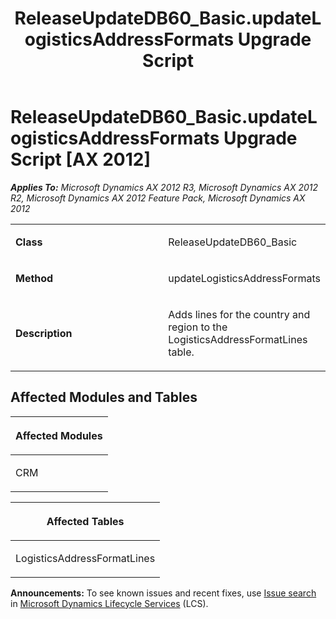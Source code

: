﻿---
title: ReleaseUpdateDB60_Basic.updateLogisticsAddressFormats Upgrade Script
TOCTitle: ReleaseUpdateDB60_Basic.updateLogisticsAddressFormats Upgrade Script
ms:assetid: fde8bbc1-6d95-4d19-6f32-dee1cab484f2
ms:mtpsurl: https://msdn.microsoft.com/en-us/library/JJ720180(v=AX.60)
ms:contentKeyID: 49712485
ms.date: 05/18/2015
mtps_version: v=AX.60
---

# ReleaseUpdateDB60\_Basic.updateLogisticsAddressFormats Upgrade Script [AX 2012]


_**Applies To:** Microsoft Dynamics AX 2012 R3, Microsoft Dynamics AX 2012 R2, Microsoft Dynamics AX 2012 Feature Pack, Microsoft Dynamics AX 2012_

<table>
<colgroup>
<col style="width: 50%" />
<col style="width: 50%" />
</colgroup>
<tbody>
<tr class="odd">
<td><p><strong>Class</strong></p></td>
<td><p>ReleaseUpdateDB60_Basic</p></td>
</tr>
<tr class="even">
<td><p><strong>Method</strong></p></td>
<td><p>updateLogisticsAddressFormats</p></td>
</tr>
<tr class="odd">
<td><p><strong>Description</strong></p></td>
<td><p>Adds lines for the country and region to the LogisticsAddressFormatLines table.</p></td>
</tr>
</tbody>
</table>


## Affected Modules and Tables

<table>
<colgroup>
<col style="width: 100%" />
</colgroup>
<thead>
<tr class="header">
<th><p>Affected Modules</p></th>
</tr>
</thead>
<tbody>
<tr class="odd">
<td><p>CRM</p></td>
</tr>
</tbody>
</table>


<table>
<colgroup>
<col style="width: 100%" />
</colgroup>
<thead>
<tr class="header">
<th><p>Affected Tables</p></th>
</tr>
</thead>
<tbody>
<tr class="odd">
<td><p>LogisticsAddressFormatLines</p></td>
</tr>
</tbody>
</table>

  
**Announcements:** To see known issues and recent fixes, use [Issue search](http://go.microsoft.com/fwlink/?linkid=389258) in [Microsoft Dynamics Lifecycle Services](http://go.microsoft.com/fwlink/?linkid=306505) (LCS).

